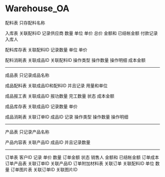 # Warehouse_OA

配料表 只存配料名称

入库表 关联配料ID 记录供应商 数量 单位 单价 总价 金额和 已结帐金额 付款记录 入库人

配料库存表 关联配料ID 记录数量 单位 单价

配料消耗表 关联成品ID 关联配料ID 操作类型 操作数量 操作明细 成本金额

-------------------------------------------------------------------------------------------

成品表 只记录成品名称

成品配料表 关联成品ID和配料ID 并且记录 用量和单位

成品报工表 关联成品ID 报功数量 完工数量 状态 成本金额

成品库存表 关联成品ID 记录数量 单价

成品消耗表 关联订单ID 成品ID 记录 操作类型 操作数量 操作明细

-------------------------------------------------------------------------------------------

产品表 只记录产品名称

产品内容表 关联产品ID 成品ID 并且记录数量

-------------------------------------------------------------------------------------------

订单表 客户ID 记录 单价 数量 订单金额 状态 销售人 金额和 已结帐金额 订单成本
订单产品表 关联订单ID 关联产品ID
订单附加材料表 关联订单 关联配料ID 单位 数量
订单图片表 关联订单ID 关联图片ID 
